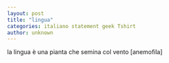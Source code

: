 ```yaml
---
layout: post
title: "lingua"
categories: italiano statement geek Tshirt
author: unknown
---
```

la lingua è una pianta che semina col vento [anemofila]
